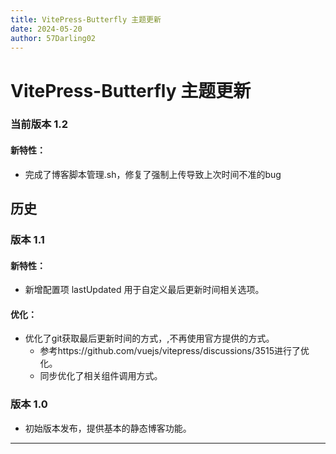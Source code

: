 ```yaml
---
title: VitePress-Butterfly 主题更新
date: 2024-05-20
author: 57Darling02
---
```

# VitePress-Butterfly 主题更新


### 当前版本 1.2

#### 新特性：

- 完成了博客脚本管理.sh，修复了强制上传导致上次时间不准的bug



## 历史

### 版本 1.1

#### 新特性：

- 新增配置项 lastUpdated 用于自定义最后更新时间相关选项。

#### 优化：

- 优化了git获取最后更新时间的方式，,不再使用官方提供的方式。
	- 参考https://github.com/vuejs/vitepress/discussions/3515进行了优化。
	- 同步优化了相关组件调用方式。

### 版本 1.0

- 初始版本发布，提供基本的静态博客功能。



- - - 